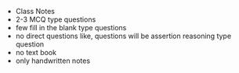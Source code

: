 - Class Notes
- 2-3 MCQ type questions
- few fill in the blank type questions
- no direct questions like, questions will be assertion reasoning type question 
- no text book
- only handwritten notes